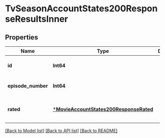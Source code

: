 # TvSeasonAccountStates200ResponseResultsInner


## Properties
Name | Type | Description | Notes
------------ | ------------- | ------------- | -------------
**id** | **Int64** |  | [optional] [default to 0]
**episode_number** | **Int64** |  | [optional] [default to 0]
**rated** | [***MovieAccountStates200ResponseRated**](MovieAccountStates200ResponseRated.md) |  | [optional] [default to nothing]


[[Back to Model list]](../README.md#models) [[Back to API list]](../README.md#api-endpoints) [[Back to README]](../README.md)


